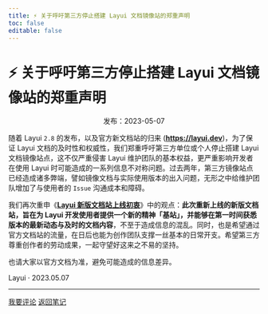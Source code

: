 ```yaml
---
title: ⚡ 关于呼吁第三方停止搭建 Layui 文档镜像站的郑重声明
toc: false
editable: false
---
```

 
# ⚡ 关于呼吁第三方停止搭建 Layui 文档镜像站的郑重声明

<p style="text-align: center;">
  <span class="layui-badge-rim">发布：2023-05-07</span>
</p>

随着 Layui `2.8` 的发布，以及官方新文档站的归来 ([**<ins>https:<span>//</span>layui<span>.</span>dev</ins>**](//layuion.com))，为了保证 Layui 文档的及时性和权威性，我们郑重呼吁第三方单位或个人停止搭建 Layui 文档镜像站点，这不仅严重侵害 Layui 维护团队的基本权益，更严重影响开发者在使用 Layui 时可能造成的一系列信息不对称问题。过去两年，第三方镜像站点已经造成诸多弊端，譬如镜像文档与实际使用版本的出入问题，无形之中给维护团队增加了与使用者的 `Issue` 沟通成本和障碍。

我们再次重申《[**Layui 新版文档站上线初衷**](https://layui.dev/docs/@note/2.8/news.html)》中的观点：**此次重新上线的新版文档站，旨在为  Layui 开发使用者提供一个新的精神「基站」，并能够在第一时间获悉版本的最新动态与及时的文档内容**，不至于造成信息的混乱。同时，也是希望通过官方文档站的流量，在日后也能为创作团队支撑一丝基本的日常开支。希望第三方尊重创作者的劳动成果，一起守望好这来之不易的坚持。

也请大家以官方文档为准，避免可能造成的信息差异。

Layui · 2023.05.07

---

<div class="layui-btn-container">
  <a class="layui-btn" href="https://gitee.com/layui/layui/issues/I70ZW8#comment-loadder" target="_blank">我要评论</a>
  <a class="layui-btn layui-btn-primary" href="../">
    <i class="layui-icon layui-icon-left"></i> 返回笔记
  </a>
</div>